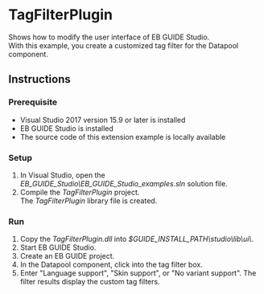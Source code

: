 ﻿# TagFilterPlugin

Shows how to modify the user interface of EB GUIDE Studio.\
With this example, you create a customized tag filter for the Datapool component.

## Instructions

### Prerequisite

* Visual Studio 2017 version 15.9 or later is installed
* EB GUIDE Studio is installed
* The source code of this extension example is locally available

### Setup

1. In Visual Studio, open the _EB\_GUIDE\_Studio\\EB\_GUIDE\_Studio\_examples.sln_ solution file.
2. Compile the _TagFilterPlugin_ project.\
The _TagFilterPlugin_ library file is created. 

### Run

1. Copy the _TagFilterPlugin.dll_ into _$GUIDE\_INSTALL\_PATH\\studio\\lib\\ui\\_.
2. Start EB GUIDE Studio.
3. Create an EB GUIDE project.
4. In the Datapool component, click into the tag filter box.
5. Enter "Language support", "Skin support", or "No variant support".
   The filter results display the custom tag filters.